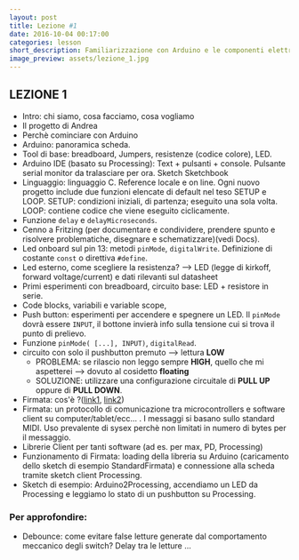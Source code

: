 ```yaml
---
layout: post
title: Lezione #1
date: 2016-10-04 00:17:00
categories: lesson
short_description: Familiarizzazione con Arduino e le componenti elettroniche in dominio digitale.
image_preview: assets/lezione_1.jpg
---
```

## LEZIONE 1

* Intro: chi siamo, cosa facciamo, cosa vogliamo
* Il progetto di Andrea
* Perchè cominciare con Arduino 
* Arduino: panoramica scheda.
* Tool di base: breadboard, Jumpers, resistenze (codice colore), LED.
* Arduino IDE (basato su Processing): Text + pulsanti + console. Pulsante serial monitor da tralasciare per ora. Sketch Sketchbook
* Linguaggio: linguaggio C. Reference locale e on line. Ogni nuovo progetto include due funzioni elencate di default nel teso SETUP e LOOP. 
SETUP: condizioni iniziali, di partenza; eseguito una sola volta. 
LOOP: contiene codice che viene eseguito ciclicamente.
* Funzione `delay` e `delayMicroseconds`.
* Cenno a Fritzing (per documentare e condividere, prendere spunto e risolvere problematiche, disegnare e schematizzare)(vedi Docs).
* Led onboard sul pin 13: metodi `pinMode`, `digitalWrite`. Definizione di costante `const` o direttiva `#define`. 
* Led esterno, come scegliere la resistenza? --> LED (legge di kirkoff, forward voltage/current) e dati rilevanti sul datasheet
* Primi esperimenti con breadboard, circuito base: LED + resistore in serie.
* Code blocks, variabili e variable scope, 
* Push button: esperimenti per accendere e spegnere un LED. Il `pinMode` dovrà essere `INPUT`, il bottone invierà info sulla tensione cui si trova il punto di prelievo. 
* Funzione `pinMode( [...], INPUT)`, `digitalRead`.
* circuito con solo il pushbutton premuto --> lettura **LOW**
	+ PROBLEMA: se rilascio non leggo sempre **HIGH**, quello che mi aspetterei --> dovuto al cosidetto **floating**
	+ SOLUZIONE: utilizzare una configurazione circuitale di **PULL UP** oppure di **PULL DOWN**. 
* Firmata: cos'è ?([link1](http://www.firmata.org/wiki/Main_Page), [link2](https://github.com/firmata/protocol))
* Firmata: un protocollo di comunicazione tra microcontrollers e software client su computer/tablet/ecc... . I messaggi si basano sullo standard MIDI. 
Uso prevalente di sysex perchè non limitati in numero di bytes per il messaggio.
* Librerie Client per tanti software (ad es. per max, PD, Processing)
* Funzionamento di Firmata: loading della libreria su Arduino (caricamento dello sketch di esempio StandardFirmata) e connessione alla scheda tramite sketch client Processing.
* Sketch di esempio: Arduino2Processing, accendiamo un LED da Processing e leggiamo lo stato di un pushbutton su Processing.

### Per approfondire:
* Debounce: come evitare false letture generate dal comportamento meccanico degli switch? Delay tra le letture ...

